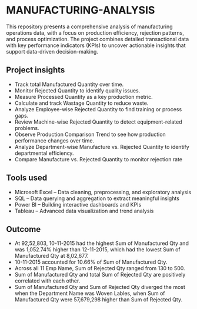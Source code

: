 # MANUFACTURING-ANALYSIS
This repository presents a comprehensive analysis of manufacturing operations data, with a focus on production efficiency, rejection patterns, and process optimization. The project combines detailed transactional data with key performance indicators (KPIs) to uncover actionable insights that support data-driven decision-making.
## Project insights
+ Track total Manufactured Quantity over time.
+ Monitor Rejected Quantity to identify quality issues.
+ Measure Processed Quantity as a key production metric.
+ Calculate and track Wastage Quantity to reduce waste.
+ Analyze Employee-wise Rejected Quantity to find training or process gaps.
+ Review Machine-wise Rejected Quantity to detect equipment-related problems.
+ Observe Production Comparison Trend to see how production performance changes over time.
+ Analyze Department-wise Manufacture vs. Rejected Quantity to identify departmental efficiency.
+ Compare Manufacture vs. Rejected Quantity to monitor rejection rate
## Tools used
+ Microsoft Excel – Data cleaning, preprocessing, and exploratory analysis
+ SQL – Data querying and aggregation to extract meaningful insights
+ Power BI – Building interactive dashboards and KPIs
+ Tableau – Advanced data visualization and trend analysis
## Outcome
+ At 92,52,803, 10-11-2015 had the highest Sum of Manufactured Qty and was 1,052.74% higher than 12-11-2015, which had the lowest Sum of Manufactured Qty at 8,02,677.
+ 10-11-2015 accounted for 10.66% of Sum of Manufactured Qty.
+ ﻿Across all 11 Emp Name, Sum of Rejected Qty ranged from 130 to 500.
+ Sum of Manufactured Qty and total Sum of Rejected Qty are positively correlated with each other.
+ Sum of Manufactured Qty and Sum of Rejected Qty diverged the most when the Department Name was Woven Lables, when Sum of Manufactured Qty were 57,679,298 higher than Sum of Rejected Qty.

